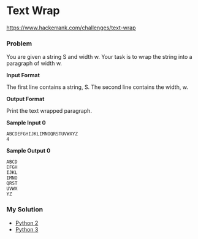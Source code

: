 # Text Wrap

https://www.hackerrank.com/challenges/text-wrap

### Problem

You are given a string S and width w. 
Your task is to wrap the string into a paragraph of width w.

**Input Format**

The first line contains a string, S. 
The second line contains the width, w.

**Output Format**

Print the text wrapped paragraph.

**Sample Input 0**

```
ABCDEFGHIJKLIMNOQRSTUVWXYZ
4
```

**Sample Output 0**

```
ABCD
EFGH
IJKL
IMNO
QRST
UVWX
YZ
```

### My Solution

- [Python 2](python2.py)
- [Python 3](python3.py)